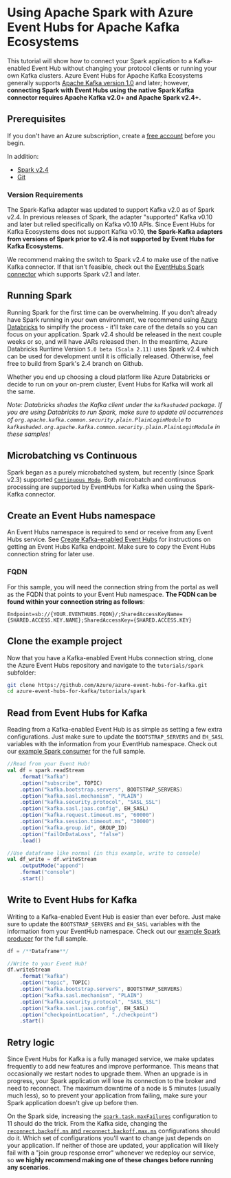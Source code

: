 # Using Apache Spark with Azure Event Hubs for Apache Kafka Ecosystems

This tutorial will show how to connect your Spark application to a Kafka-enabled Event Hub without changing your protocol clients or running your own Kafka clusters. Azure Event Hubs for Apache Kafka Ecosystems generally supports [Apache Kafka version 1.0](https://kafka.apache.org/10/documentation.html) and later; however, **connecting Spark with Event Hubs using the native Spark Kafka connector requires Apache Kafka v2.0+ and Apache Spark v2.4+.**

## Prerequisites

If you don't have an Azure subscription, create a [free account](https://azure.microsoft.com/free/?ref=microsoft.com&utm_source=microsoft.com&utm_medium=docs&utm_campaign=visualstudio) before you begin.

In addition:

* [Spark v2.4](https://spark.apache.org/downloads.html)
* [Git](https://www.git-scm.com/downloads)

### Version Requirements

The Spark-Kafka adapter was updated to support Kafka v2.0 as of Spark v2.4. In previous releases of Spark, the adapter "supported" Kafka v0.10 and later but relied specifically on Kafka v0.10 APIs. Since Event Hubs for Kafka Ecosystems does not support Kafka v0.10, **the Spark-Kafka adapters from versions of Spark prior to v2.4 is not supported by Event Hubs for Kafka Ecosystems.**

We recommend making the switch to Spark v2.4 to make use of the native Kafka connector. If that isn't feasible, check out the [EventHubs Spark connector](https://github.com/Azure/azure-event-hubs-spark) which supports Spark v2.1 and later.

## Running Spark

Running Spark for the first time can be overwhelming. If you don't already have Spark running in your own environment, we recommend using [Azure Databricks](https://azure.microsoft.com/services/databricks/) to simplify the process - it'll take care of the details so you can focus on your application. Spark v2.4 should be released in the next couple weeks or so, and will have JARs released then. In the meantime, Azure Databricks Runtime Version `5.0 beta (Scala 2.11)` uses Spark v2.4 which can be used for development until it is officially released. Otherwise, feel free to build from Spark's 2.4 branch on Github.

Whether you end up choosing a cloud platform like Azure Databricks or decide to run on your on-prem cluster, Event Hubs for Kafka will work all the same.

*Note: Databricks shades the Kafka client under the `kafkashaded` package. If you are using Databricks to run Spark, make sure to update all occurrences of `org.apache.kafka.common.security.plain.PlainLoginModule` to `kafkashaded.org.apache.kafka.common.security.plain.PlainLoginModule` in these samples!*

## Microbatching vs Continuous

Spark began as a purely microbatched system, but recently (since Spark v2.3) supported [`Continuous Mode`](https://databricks.com/blog/2018/03/20/low-latency-continuous-processing-mode-in-structured-streaming-in-apache-spark-2-3-0.html). Both microbatch and continuous processing are supported by EventHubs for Kafka when using the Spark-Kafka connector.

## Create an Event Hubs namespace

An Event Hubs namespace is required to send or receive from any Event Hubs service. See [Create Kafka-enabled Event Hubs](https://docs.microsoft.com/azure/event-hubs/event-hubs-create-kafka-enabled) for instructions on getting an Event Hubs Kafka endpoint. Make sure to copy the Event Hubs connection string for later use.

### FQDN

For this sample, you will need the connection string from the portal as well as the FQDN that points to your Event Hub namespace. **The FQDN can be found within your connection string as follows**:

```
Endpoint=sb://{YOUR.EVENTHUBS.FQDN}/;SharedAccessKeyName={SHARED.ACCESS.KEY.NAME};SharedAccessKey={SHARED.ACCESS.KEY}
```

## Clone the example project

Now that you have a Kafka-enabled Event Hubs connection string, clone the Azure Event Hubs repository and navigate to the `tutorials/spark` subfolder:

```bash
git clone https://github.com/Azure/azure-event-hubs-for-kafka.git
cd azure-event-hubs-for-kafka/tutorials/spark
```

## Read from Event Hubs for Kafka

Reading from a Kafka-enabled Event Hub is as simple as setting a few extra configurations. Just make sure to update the `BOOTSTRAP_SERVERS` and `EH_SASL` variables with the information from your EventHub namespace. Check out our [example Spark consumer](./sparkConsumer.scala) for the full sample.

```scala
//Read from your Event Hub!
val df = spark.readStream
    .format("kafka")
    .option("subscribe", TOPIC)
    .option("kafka.bootstrap.servers", BOOTSTRAP_SERVERS)
    .option("kafka.sasl.mechanism", "PLAIN")
    .option("kafka.security.protocol", "SASL_SSL")
    .option("kafka.sasl.jaas.config", EH_SASL)
    .option("kafka.request.timeout.ms", "60000")
    .option("kafka.session.timeout.ms", "30000")
    .option("kafka.group.id", GROUP_ID)
    .option("failOnDataLoss", "false")
    .load()

//Use dataframe like normal (in this example, write to console)
val df_write = df.writeStream
    .outputMode("append")
    .format("console")
    .start()
```

## Write to Event Hubs for Kafka

Writing to a Kafka-enabled Event Hub is easier than ever before. Just make sure to update the `BOOTSTRAP_SERVERS` and `EH_SASL` variables with the information from your EventHub namespace. Check out our [example Spark producer](./sparkProducer.scala) for the full sample.

```scala
df = /**Dataframe**/

//Write to your Event Hub!
df.writeStream
    .format("kafka")
    .option("topic", TOPIC)
    .option("kafka.bootstrap.servers", BOOTSTRAP_SERVERS)
    .option("kafka.sasl.mechanism", "PLAIN")
    .option("kafka.security.protocol", "SASL_SSL")
    .option("kafka.sasl.jaas.config", EH_SASL)
    .option("checkpointLocation", "./checkpoint")
    .start()
```


## Retry logic

Since Event Hubs for Kafka is a fully managed service, we make updates frequently to add new features and improve performance. This means that occasionally we restart nodes to upgrade them. When an upgrade is in progress, your Spark application will lose its connection to the broker and need to reconnect. The maximum downtime of a node is 5 minutes (usually much less), so to prevent your application from failing, make sure your Spark application doesn't give up before then. 

On the Spark side, increasing the [`spark.task.maxFailures`](https://spark.apache.org/docs/latest/configuration.html#scheduling) configuration to 11 should do the trick. From the Kafka side, changing the [`reconnect.backoff.ms` and `reconnect.backoff.max.ms`](https://kafka.apache.org/documentation/#newconsumerconfigs) configurations should do it. Which set of configurations you'll want to change just depends on your application. If neither of those are updated, your application will likely fail with a "join group response error" whenever we redeploy our service, so **we highly recommend making one of these changes before running any scenarios**.
